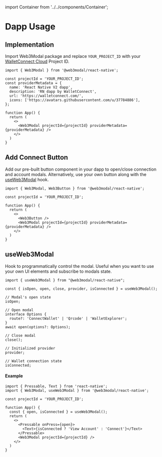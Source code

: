 import Container from '../../components/Container';

# Dapp Usage

## Implementation

Import Web3Modal package and replace `YOUR_PROJECT_ID` with your [WalletConnect Cloud](https://cloud.walletconnect.com/sign-in) Project ID.

```tsx
import { Web3Modal } from '@web3modal/react-native';

const projectId = 'YOUR_PROJECT_ID';
const providerMetadata = {
  name: 'React Native V2 dapp',
  description: 'RN dapp by WalletConnect',
  url: 'https://walletconnect.com/',
  icons: ['https://avatars.githubusercontent.com/u/37784886'],
};

function App() {
  return (
    <>
      <Web3Modal projectId={projectId} providerMetadata={providerMetadata} />
    </>
  )
}
```

## Add Connect Button

Add our pre-built button component in your dapp to open/close connection and account modals. Alternatively, use your own button along with the [useWeb3Modal](#useweb3modal) hook.

```tsx
import { Web3Modal, Web3Button } from '@web3modal/react-native';

const projectId = 'YOUR_PROJECT_ID';

function App() {
  return (
    <>
      <Web3Button />
      <Web3Modal projectId={projectId} providerMetadata={providerMetadata} />
    </>
  )
}
```

## useWeb3Modal

Hook to programmatically control the modal. Useful when you want to use your own UI elements and subscribe to modals state.

```tsx
import { useWeb3Modal } from "@web3modal/react-native";

const { isOpen, open, close, provider, isConnected } = useWeb3Modal();

// Modal's open state
isOpen;

// Open modal
interface Options {
  route?: 'ConnectWallet' | 'Qrcode' | 'WalletExplorer';
}
await open(options?: Options);

// Close modal
close();

// Initialized provider
provider;

// Wallet connection state
isConnected;

```
#### Example
```tsx
import { Pressable, Text } from 'react-native';
import { Web3Modal, useWeb3Modal } from '@web3modal/react-native';

const projectId = 'YOUR_PROJECT_ID';

function App() {
  const { open, isConnected } = useWeb3Modal();
  return (
    <>
      <Pressable onPress={open}>
        <Text>{isConnected ? 'View Account' : 'Connect'}</Text>
      </Pressable>
      <Web3Modal projectId={projectId} />
    </>
  )
}
```